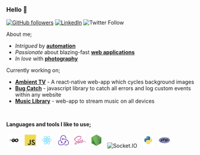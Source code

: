 ### Hello 👋

[![GitHub followers](https://img.shields.io/github/followers/hmerritt?label=hmerritt&style=social)](https://github.com/hmerritt)  [![LinkedIn](https://img.shields.io/badge/LinkedIn--_.svg?style=social&logo=linkedin)](https://www.linkedin.com/in/harry-merritt/)  ![Twitter Follow](https://img.shields.io/twitter/follow/hmerritt?style=social)

About me;
- *Intrigued* by [__automation__](https://github.com/hmerritt/fspop)
- *Passionate* about blazing-fast [__web applications__](https://github.com/music-library/music-library)
- *In love* with [__photography__](https://merritt.es/photos/hmerritt--015-04.jpg)

Currently working on;

- [__Ambient TV__](https://github.com/hmerritt/ambient-tv) - A react-native web-app which cycles background images
- [__Bug Catch__](https://github.com/bug-catch) - javascript library to catch all errors and log custom events within any website
- [__Music Library__](https://github.com/music-library/music-library) - web-app to stream music on all devices

<br />

__Languages and tools I like to use;__

<span>
	<img title="Go" height="30" style="padding: 5px;" src="https://raw.githubusercontent.com/github/explore/80688e429a7d4ef2fca1e82350fe8e3517d3494d/topics/go/go.png" />
	<img title="JavaScript" height="30" style="padding: 5px;" src="https://raw.githubusercontent.com/github/explore/80688e429a7d4ef2fca1e82350fe8e3517d3494d/topics/javascript/javascript.png" />
	<img title="React.js"      height="30" style="padding: 5px;" src="https://raw.githubusercontent.com/github/explore/80688e429a7d4ef2fca1e82350fe8e3517d3494d/topics/react/react.png" />
	<img title="Redux.js"      height="30" style="padding: 5px;" src="https://raw.githubusercontent.com/github/explore/80688e429a7d4ef2fca1e82350fe8e3517d3494d/topics/redux/redux.png" />
	<img title="SASS"       height="30" style="padding: 5px;" src="https://raw.githubusercontent.com/github/explore/80688e429a7d4ef2fca1e82350fe8e3517d3494d/topics/sass/sass.png" />
	<img title="Node.js"     height="30" style="padding: 5px;" src="https://raw.githubusercontent.com/github/explore/80688e429a7d4ef2fca1e82350fe8e3517d3494d/topics/nodejs/nodejs.png" />
	<img title="Socket.IO"  height="30" style="padding: 5px;" src="https://rawcdn.githack.com/hmerritt/hmerritt/a36343ff88bff20084e98e6a08704b8c3dc2c1ee/assets/socketio.png" />
	<img title="Python"     height="30" style="padding: 5px;" src="https://raw.githubusercontent.com/github/explore/80688e429a7d4ef2fca1e82350fe8e3517d3494d/topics/python/python.png" />
	<img title="PHP"        height="30" style="padding: 5px;" src="https://raw.githubusercontent.com/github/explore/80688e429a7d4ef2fca1e82350fe8e3517d3494d/topics/php/php.png" />
</span>
